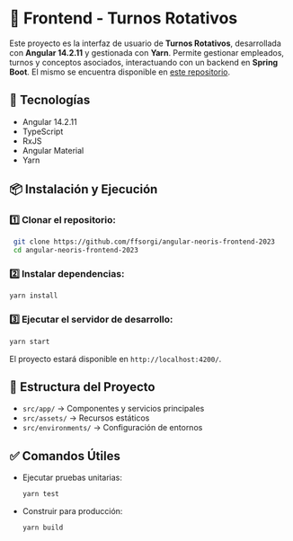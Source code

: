 # 🎨 **Frontend - Turnos Rotativos**

Este proyecto es la interfaz de usuario de **Turnos Rotativos**, desarrollada con **Angular 14.2.11** y gestionada con **Yarn**. Permite gestionar empleados, turnos y conceptos asociados, interactuando con un backend en **Spring Boot**. El mismo se encuentra disponible en [este repositorio](https://github.com/ffsorgi/java-neoris-backend-2023).

## 🚀 **Tecnologías**

- Angular 14.2.11
- TypeScript
- RxJS
- Angular Material
- Yarn

## 📦 **Instalación y Ejecución**

### 1️⃣ Clonar el repositorio:

```bash
 git clone https://github.com/ffsorgi/angular-neoris-frontend-2023
 cd angular-neoris-frontend-2023
```

### 2️⃣ Instalar dependencias:

```bash
yarn install
```

### 3️⃣ Ejecutar el servidor de desarrollo:

```bash
yarn start
```

El proyecto estará disponible en `http://localhost:4200/`.

## 📂 **Estructura del Proyecto**

- `src/app/` → Componentes y servicios principales
- `src/assets/` → Recursos estáticos
- `src/environments/` → Configuración de entornos

## ✅ **Comandos Útiles**

- Ejecutar pruebas unitarias:
  ```bash
  yarn test
  ```
- Construir para producción:
  ```bash
  yarn build
  ```
